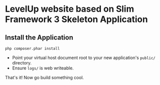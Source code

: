 # LevelUp website based on Slim Framework 3 Skeleton Application

## Install the Application

    php composer.phar install

* Point your virtual host document root to your new application's `public/` directory.
* Ensure `logs/` is web writeable.

That's it! Now go build something cool.
